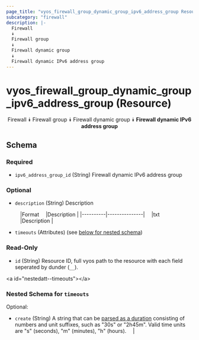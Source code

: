 ```yaml
---
page_title: "vyos_firewall_group_dynamic_group_ipv6_address_group Resource - terraform-provider-vyos"
subcategory: "firewall"
description: |-
  Firewall
  ⯯
  Firewall group
  ⯯
  Firewall dynamic group
  ⯯
  Firewall dynamic IPv6 address group
---
```


# vyos_firewall_group_dynamic_group_ipv6_address_group (Resource)
<center>

Firewall
⯯
Firewall group
⯯
Firewall dynamic group
⯯
**Firewall dynamic IPv6 address group**


</center>

## Schema

### Required

- `ipv6_address_group_id` (String) Firewall dynamic IPv6 address group

### Optional

- `description` (String) Description

    &emsp;|Format  &emsp;|Description  |
    |----------|---------------|
    &emsp;|txt     &emsp;|Description  |
- `timeouts` (Attributes) (see [below for nested schema](#nestedatt--timeouts))

### Read-Only

- `id` (String) Resource ID, full vyos path to the resource with each field seperated by dunder (`__`).

&lt;a id=&#34;nestedatt--timeouts&#34;&gt;&lt;/a&gt;
### Nested Schema for `timeouts`

Optional:

- `create` (String) A string that can be [parsed as a duration](https://pkg.go.dev/time#ParseDuration) consisting of numbers and unit suffixes, such as &#34;30s&#34; or &#34;2h45m&#34;. Valid time units are &#34;s&#34; (seconds), &#34;m&#34; (minutes), &#34;h&#34; (hours).  &emsp;|
